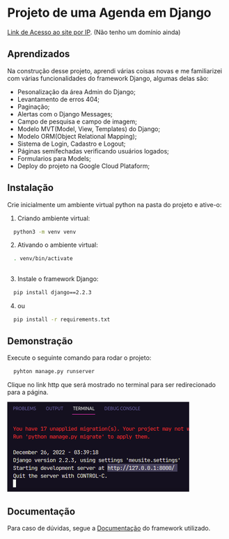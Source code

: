# Projeto de uma Agenda em Django


[Link de Acesso ao site por IP](http://34.95.227.152/). (Não tenho um domínio ainda)

## Aprendizados

Na construção desse projeto, aprendi várias coisas novas e me familiarizei com várias funcionalidades do framework Django, algumas delas são:
- Pesonalização da área Admin do Django;
- Levantamento de erros 404;
- Paginação;
- Alertas com o Django Messages;
- Campo de pesquisa e campo de imagem; 
- Modelo MVT(Model, View, Templates) do Django;
- Modelo ORM(Object Relational Mapping);
- Sistema de Login, Cadastro e Logout;
- Páginas semifechadas verificando usuários logados;
- Formularios para Models;
- Deploy do projeto na Google Cloud Plataform;

## Instalação

Crie inicialmente um ambiente virtual python na pasta do projeto e ative-o:

1. Criando ambiente virtual:
```bash
  python3 -m venv venv
```
2. Ativando o ambiente virtual:
```bash
  . venv/bin/activate  
```
##
3. Instale o framework Django:
```bash
  pip install django==2.2.3
```
4. ou
```bash
  pip install -r requirements.txt
```
## Demonstração

Execute o seguinte comando para rodar o projeto:
```bash
  pyhton manage.py runserver
```
Clique no link http que será mostrado no terminal para ser redirecionado para a página.
<p>
    <img src="assets/readme/exImg.png">
</p>

## Documentação

Para caso de dúvidas, segue a 
[Documentação](https://docs.djangoproject.com/en/4.1/) do framework utilizado.
